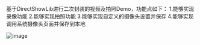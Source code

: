 

基于DirectShowLib进行二次封装的视频及拍照Demo，功能点如下：
1.能够实现录像功能
2.能够实现拍照功能
3.能够实现自定义的摄像头设置并保存
4.能够实现调用系统摄像头页面并保存到本地

![image](https://github.com/trueLoveBM/VIdeoAndPicBuilder4Net/blob/master/Image/VideoAndPicBuilder.gif)
